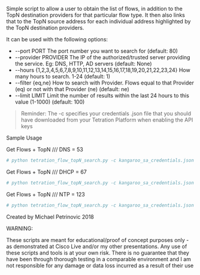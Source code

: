 Simple script to allow a user to obtain the list of flows, in addition to the TopN destination providers for that particular flow type. It then also links that to the TopN source address for each individual address highlighted by the TopN destination providers.

It can be used with the following options:
*  --port PORT           The port number you want to search for (default: 80)
*  --provider PROVIDER   The IP of the authorized/trusted server providing the
                        service. Eg: DNS, HTTP, AD servers (default: None)
*  --hours {1,2,3,4,5,6,7,8,9,10,11,12,13,14,15,16,17,18,19,20,21,22,23,24}
                        How many hours to search. 1-24 (default: 1)
*  --filter {eq,ne}      How to search with Provider. Flows equal to that
                        Provider (eq) or not with that Provider (ne) (default:
                        ne)
*  --limit LIMIT         Limit the number of results within the last 24 hours
                        to this value (1-1000) (default: 100)


> Reminder: The -c specifies your credentials .json file that you should have downloaded from your Tetration Platform when enabling the API keys

Sample Usage

Get Flows + TopN /// DNS = 53
```YAML
# python tetration_flow_topN_search.py -c kangaroo_sa_credentials.json -p https://kangaroo.cisco.com --port 53 --limit 500 --hours 24
```

Get Flows + TopN /// DHCP = 67
```YAML
# python tetration_flow_topN_search.py -c kangaroo_sa_credentials.json -p https://kangaroo.cisco.com --port 67 --limit 500 --hours 24
```

Get Flows + TopN /// NTP = 123
```YAML
# python tetration_flow_topN_search.py -c kangaroo_sa_credentials.json -p https://kangaroo.cisco.com --port 123 --limit 500 --hours 24
```


Created by Michael Petrinovic 2018


WARNING:

These scripts are meant for educational/proof of concept purposes only - as demonstrated at Cisco Live and/or my other presentations. Any use of these scripts and tools is at your own risk. There is no guarantee that they have been through thorough testing in a comparable environment and I am not responsible for any damage or data loss incurred as a result of their use
